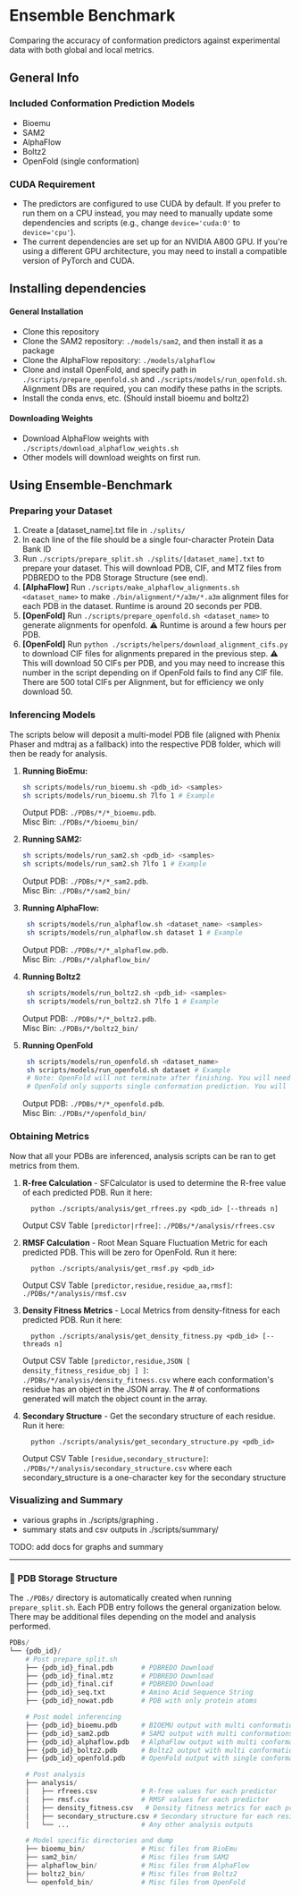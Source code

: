 # Ensemble Benchmark
Comparing the accuracy of conformation predictors against experimental data with both global and local metrics.

## General Info

### Included Conformation Prediction Models
- Bioemu
- SAM2
- AlphaFlow
- Boltz2
- OpenFold (single conformation)

### CUDA Requirement
- The predictors are configured to use CUDA by default. If you prefer to run them on a CPU instead, you may need to manually update some dependencies and scripts (e.g., change `device='cuda:0'` to `device='cpu'`).
- The current dependencies are set up for an NVIDIA A800 GPU. If you're using a different GPU architecture, you may need to install a compatible version of PyTorch and CUDA.

## Installing dependencies

#### General Installation
- Clone this repository
- Clone the SAM2 repository: `./models/sam2`, and then install it as a package
- Clone the AlphaFlow repository: `./models/alphaflow`
- Clone and install OpenFold, and specify path in `./scripts/prepare_openfold.sh` and `./scripts/models/run_openfold.sh`. Alignment DBs are required, you can modify these paths in the scripts.
- Install the conda envs, etc. (Should install bioemu and boltz2)

#### Downloading Weights
- Download AlphaFlow weights with `./scripts/download_alphaflow_weights.sh`
- Other models will download weights on first run.


## Using Ensemble-Benchmark

### Preparing your Dataset
1. Create a [dataset_name].txt file in `./splits/`
2. In each line of the file should be a single four-character Protein Data Bank ID
3. Run `./scripts/prepare_split.sh ./splits/[dataset_name].txt` to prepare your dataset. This will download PDB, CIF, and MTZ files from PDBREDO to the PDB Storage Structure (see end).
4. **[AlphaFlow]** Run `./scripts/make_alphaflow_alignments.sh <dataset_name>` to make `./bin/alignment/*/a3m/*.a3m` alignment files for each PDB in the dataset. Runtime is around 20 seconds per PDB.
5. **[OpenFold]** Run `./scripts/prepare_openfold.sh <dataset_name>` to generate alignments for openfold. ⚠️ Runtime is around a few hours per PDB.
6. **[OpenFold]** Run `python ./scripts/helpers/download_alignment_cifs.py` to download CIF files for alignments prepared in the previous step. ⚠️ This will download 50 CIFs per PDB, and you may need to increase this number in the script depending on if OpenFold fails to find any CIF file. There are 500 total CIFs per Alignment, but for efficiency we only download 50.


### Inferencing Models
 The scripts below will deposit a multi-model PDB file (aligned with Phenix Phaser and mdtraj as a fallback) into the respective PDB folder, which will then be ready for analysis.

1. **Running BioEmu:**
   ```bash
   sh scripts/models/run_bioemu.sh <pdb_id> <samples>
   sh scripts/models/run_bioemu.sh 7lfo 1 # Example
   ```
   Output PDB: `./PDBs/*/*_bioemu.pdb`.
   <br>
   Misc Bin: `./PDBs/*/bioemu_bin/`

2. **Running SAM2:**
   ```bash
   sh scripts/models/run_sam2.sh <pdb_id> <samples>
   sh scripts/models/run_sam2.sh 7lfo 1 # Example
   ```
   Output PDB: `./PDBs/*/*_sam2.pdb`.
   <br>
   Misc Bin: `./PDBs/*/sam2_bin/`

3. **Running AlphaFlow:**
   ```bash
    sh scripts/models/run_alphaflow.sh <dataset_name> <samples>
    sh scripts/models/run_alphaflow.sh dataset 1 # Example
   ```
   Output PDB: `./PDBs/*/*_alphaflow.pdb`.
   <br>
   Misc Bin: `./PDBs/*/alphaflow_bin/`

4. **Running Boltz2**
   ```bash
    sh scripts/models/run_boltz2.sh <pdb_id> <samples>
    sh scripts/models/run_boltz2.sh 7lfo 1 # Example
   ```
   Output PDB: `./PDBs/*/*_boltz2.pdb`.
   <br>
   Misc Bin: `./PDBs/*/boltz2_bin/`


4. **Running OpenFold**
   ```bash
    sh scripts/models/run_openfold.sh <dataset_name>
    sh scripts/models/run_openfold.sh dataset # Example
    # Note: OpenFold will not terminate after finishing. You will need to Ctrl + C it when it finishes so the bash script can continue.
    # OpenFold only supports single conformation prediction. You will need to rename the Output PDB (to prevent overwriting) and run the above again. Repeat until you have the desired number of conformations. After that, use mdtraj to concatenate all the frames you just generated into one PDB and rename that to the final Output PDB file path for use in analysis. TODO: Turn this into a script
   ```
   Output PDB: `./PDBs/*/*_openfold.pdb`.
   <br>
   Misc Bin: `./PDBs/*/openfold_bin/`


### Obtaining Metrics
Now that all your PDBs are inferenced, analysis scripts can be ran to get metrics from them.

1. **R-free Calculation** - SFCalculator is used to determine the R-free value of each predicted PDB. Run it here:

    ```
      python ./scripts/analysis/get_rfrees.py <pdb_id> [--threads n]
    ```
    Output CSV Table `[predictor|rfree]`: `./PDBs/*/analysis/rfrees.csv`
    
2. **RMSF Calculation** - Root Mean Square Fluctuation Metric for each predicted PDB. This will be zero for OpenFold. Run it here:
    ```
      python ./scripts/analysis/get_rmsf.py <pdb_id>
    ```
    Output CSV Table `[predictor,residue,residue_aa,rmsf]`: `./PDBs/*/analysis/rmsf.csv`
    
3. **Density Fitness Metrics** - Local Metrics from density-fitness for each predicted PDB. Run it here:
    ```
      python ./scripts/analysis/get_density_fitness.py <pdb_id> [--threads n]
    ```
    Output CSV Table `[predictor,residue,JSON [ density_fitness_residue_obj ] ]`: `./PDBs/*/analysis/density_fitness.csv` where each conformation's residue has an object in the JSON array. The # of conformations generated will match the object count in the array.
    
4. **Secondary Structure** - Get the secondary structure of each residue. Run it here:
    ```
      python ./scripts/analysis/get_secondary_structure.py <pdb_id>
    ```
    Output CSV Table `[residue,secondary_structure]`: `./PDBs/*/analysis/secondary_structure.csv` where each secondary_structure is a one-character key for the secondary structure
    

### Visualizing and Summary
- various graphs in ./scripts/graphing . 
- summary stats and csv outputs in ./scripts/summary/

TODO: add docs for graphs and summary


--- 

### 📂 PDB Storage Structure

The `./PDBs/` directory is automatically created when running `prepare_split.sh`. Each PDB entry follows the general organization below. There may be additional files depending on the model and analysis performed.

```py
PDBs/
└── {pdb_id}/
    # Post prepare_split.sh
    ├── {pdb_id}_final.pdb       # PDBREDO Download
    ├── {pdb_id}_final.mtz       # PDBREDO Download
    ├── {pdb_id}_final.cif       # PDBREDO Download
    ├── {pdb_id}_seq.txt         # Amino Acid Sequence String
    ├── {pdb_id}_nowat.pdb       # PDB with only protein atoms

    # Post model inferencing
    ├── {pdb_id}_bioemu.pdb      # BIOEMU output with multi conformations
    ├── {pdb_id}_sam2.pdb        # SAM2 output with multi conformations
    ├── {pdb_id}_alphaflow.pdb   # AlphaFlow output with multi conformations
    ├── {pdb_id}_boltz2.pdb      # Boltz2 output with multi conformations
    ├── {pdb_id}_openfold.pdb    # OpenFold output with single conformation

    # Post analysis
    ├── analysis/
    │   ├── rfrees.csv           # R-free values for each predictor
    │   ├── rmsf.csv             # RMSF values for each predictor
    │   ├── density_fitness.csv   # Density fitness metrics for each predictor
    │   ├── secondary_structure.csv # Secondary structure for each residue
    │   └── ...                  # Any other analysis outputs

    # Model specific directories and dump
    ├── bioemu_bin/              # Misc files from BioEmu
    ├── sam2_bin/                # Misc files from SAM2
    ├── alphaflow_bin/           # Misc files from AlphaFlow
    ├── boltz2_bin/              # Misc files from Boltz2
    └── openfold_bin/            # Misc files from OpenFold

```

